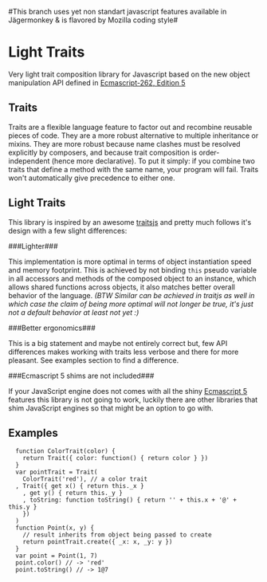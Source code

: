 #This branch uses yet non standart javascript features available in Jägermonkey & is flavored by Mozilla coding style#

Light Traits
============

Very light trait composition library for Javascript based on the new object
manipulation API defined in [Ecmascript-262, Edition 5](ES5)

Traits
------

Traits are a flexible language feature to factor out and recombine reusable
pieces of code. They are a more robust alternative to multiple inheritance or
mixins. They are more robust because name clashes must be resolved explicitly
by composers, and because trait composition is order-independent (hence more
declarative). To put it simply: if you combine two traits that define a method
with the same name, your program will fail. Traits won't automatically give
precedence to either one.

Light Traits
------------

This library is inspired by an awesome [traitsjs] and pretty much follows it's
design with a few slight differences:

###Lighter###

This implementation is more optimal in terms of object instantiation speed and
memory footprint. This is achieved by not binding `this` pseudo variable in all
accessors and methods of the composed object to an instance, which allows
shared functions across objects, it also matches better overall behavior of the
language. _(BTW Similar can be achieved in traitjs as well in which case the
claim of being more optimal will not longer be true, it's just not a default
behavior at least not yet :)_

###Better ergonomics###

This is a big statement and maybe not entirely correct but, few API differences
makes working with traits less verbose and there for more pleasant. See
examples section to find a difference.

###Ecmascript 5 shims are not included###

If your JavaScript engine does not comes with all the shiny [Ecmascript 5][ES5]
features this library is not going to work, luckily there are other libraries
that shim JavaScript engines so that might be an option to go with.

Examples
--------

      function ColorTrait(color) {
        return Trait({ color: function() { return color } })
      }
      var pointTrait = Trait(
        ColorTrait('red'), // a color trait
      , Trait({ get x() { return this._x }
        , get y() { return this._y }
        , toString: function toString() { return '' + this.x + '@' + this.y }
        })
      )
      function Point(x, y) {
        // result inherits from object being passed to create
        return pointTrait.create({ _x: x, _y: y })
      }
      var point = Point(1, 7)
      point.color() // -> 'red'
      point.toString() // -> 1@7


[traitsjs]:http://www.traitsjs.org/
[ES5]:http://www.ecma-international.org/publications/standards/Ecma-262.htm
